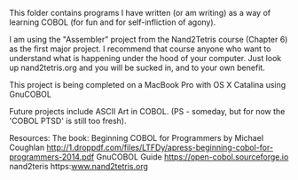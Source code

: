 This folder contains programs I have written (or am writing) as a way of learning COBOL (for fun and for self-infliction of agony).

I am using the "Assembler" project from the Nand2Tetris course (Chapter 6) as the first major project.  I recommend that course anyone who want to understand what is happening under the hood of your computer.  Just look up nand2tetris.org and you will be sucked in, and to your own benefit.

This project is being completed on a MacBook Pro with OS X Catalina using GnuCOBOL

Future projects include ASCII Art in COBOL.  (PS - someday, but for now the 'COBOL PTSD' is still too fresh).

Resources:
The book:  Beginning COBOL for Programmers by Michael Coughlan
http://1.droppdf.com/files/LTFDy/apress-beginning-cobol-for-programmers-2014.pdf
GnuCOBOL Guide
https://open-cobol.sourceforge.io
nand2teris
https:www.nand2tetris.org


